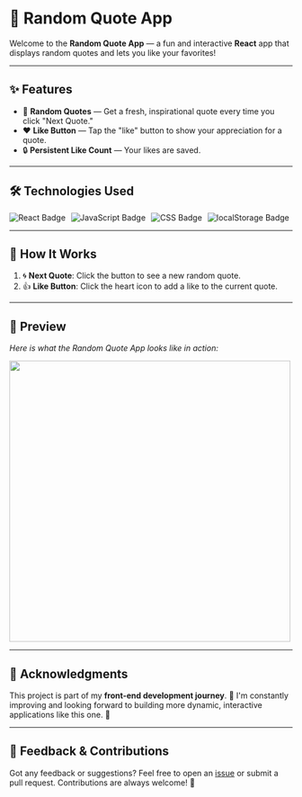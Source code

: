 # 🌟 Random Quote App

Welcome to the **Random Quote App** — a fun and interactive **React** app that displays random quotes and lets you like your favorites! 

---

## ✨ Features

- 💬 **Random Quotes** — Get a fresh, inspirational quote every time you click "Next Quote."
- ❤️ **Like Button** — Tap the "like" button to show your appreciation for a quote. 
- 🔒 **Persistent Like Count** — Your likes are saved.

---

## 🛠️ Technologies Used

<div align="left" style="display: flex; gap: 10px;">
  <img src="https://img.shields.io/badge/React-61DAFB?style=for-the-badge&logo=react&logoColor=black" alt="React Badge" />
  <img src="https://img.shields.io/badge/JavaScript-F7DF1E?style=for-the-badge&logo=javascript&logoColor=black" alt="JavaScript Badge" />
  <img src="https://img.shields.io/badge/CSS3-1572B6?style=for-the-badge&logo=css3&logoColor=white" alt="CSS Badge" />
  <img src="https://img.shields.io/badge/localStorage-FF6F61?style=for-the-badge&logo=html5&logoColor=white" alt="localStorage Badge" />
</div>

---

## 🚀 How It Works

1. 🌀 **Next Quote**: Click the button to see a new random quote.
2. 👍 **Like Button**: Click the heart icon to add a like to the current quote. 

---

## 📸 Preview

*Here is what the Random Quote App looks like in action:*

<img src="https://github.com/user-attachments/assets/4a0ced2f-cff9-47a9-bd9d-a620ef4c024c" width="500" /> 



---

## 🙌 Acknowledgments

This project is part of my **front-end development journey**. 💪 I'm constantly improving and looking forward to building more dynamic, interactive applications like this one. 🚀

---

## 💬 Feedback & Contributions

Got any feedback or suggestions? Feel free to open an [issue](https://github.com/Baljann/random-quote-app/issues) or submit a pull request. Contributions are always welcome! 🙌
